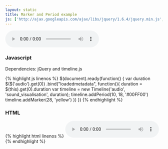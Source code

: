 ```yaml
---
layout: static
title: Marker and Period example
js: ['http://ajax.googleapis.com/ajax/libs/jquery/1.6.4/jquery.min.js', 'static/js/timeline.js', 'static/js/marker-example.js']
---
```


<audio id="audio" src="http://upload.wikimedia.org/wikipedia/commons/b/bb/Vampire_3component.ogg" controls></audio>
<div id="sound_visualisation"></div>


<h3>Javascript</h3>

<p>Dependencies: jQuery and timeline.js</p>
<div class="code">
{% highlight js linenos %}
$(document).ready(function() {
	var duration
	$($('audio').get(0))
	.bind("loadedmetadata", function(){
		duration = $(this).get(0).duration
		var timeline = new Timeline('audio', 'sound_visualisation', duration);
		timeline.addPeriod(10, 18, '#00FF00')
		timeline.addMarker(28, 'yellow')
	})
})
{% endhighlight %}
</div>

<h3>HTML</h3>

<div class="code">
{% highlight html linenos %}
<audio id="audio" src="http://upload.wikimedia.org/wikipedia/commons/b/bb/Vampire_3component.ogg" controls></audio>
<div id="sound_visualisation"></div>
{% endhighlight %}
</div>